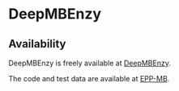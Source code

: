 # DeepMBEnzy

## Availability

DeepMBEnzy is freely available at [DeepMBEnzy](http://ai.biosynther.com/DeepMBEnzy/).

The code and test data are available at [EPP-MB](https://github.com/xinghd142857/PU-EPP/tree/master/EPP-MB).
